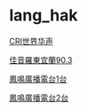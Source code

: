 # lang_hak

[CRI世界华声](http://sk.cri.cn/hxfh.m3u8?n=99844dd1d79b6c73d86f)

[佳音羅東宜蘭90.3](http://cdn51.ccdntech.com/live-http/_definst_/vod51_Live/ch02/playlist.m3u8?n=0bfe45d74c1ae1a3b507)

[鳳鳴廣播電台1台](https://am1161.ddns.net:9005/stream.ogg?n=fed37b60682dd24d6fe2)

[鳳鳴廣播電台2台](https://am981.ddns.net:9005/stream.ogg?n=29ef90edd03765bb6454)

